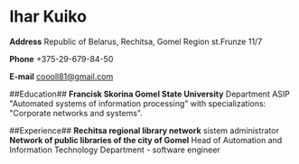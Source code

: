 # Ihar Kuiko

**Address**
Republic of Belarus, Rechitsa, Gomel Region
st.Frunze 11/7

**Phone** +375-29-679-84-50

**E-mail** coooll81@gmail.com

##Education##
**Francisk Skorina Gomel State University**
Department ASIP "Automated systems of information processing" with specializations: "Corporate networks and systems".


##Experience##
**Rechitsa regional library network**
sistem administrator
**Network of public libraries of the city of Gomel**
Head of Automation and Information Technology Department - software engineer
